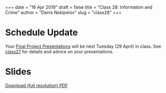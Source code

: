 +++
date = "16 Apr 2019"
draft = false
title = "Class 28: Information and Crime"
author = "Denis Nekipelov"
slug = "class28"
+++

# Schedule Update

Your [Final Project Presentations](/finalproject) will be next Tuesday
(29 April) in class. See [class27](/class27) for details and advice on
your presentations. 

# Slides

[Download (full resolution) PDF](/docs/class28.pdf)
